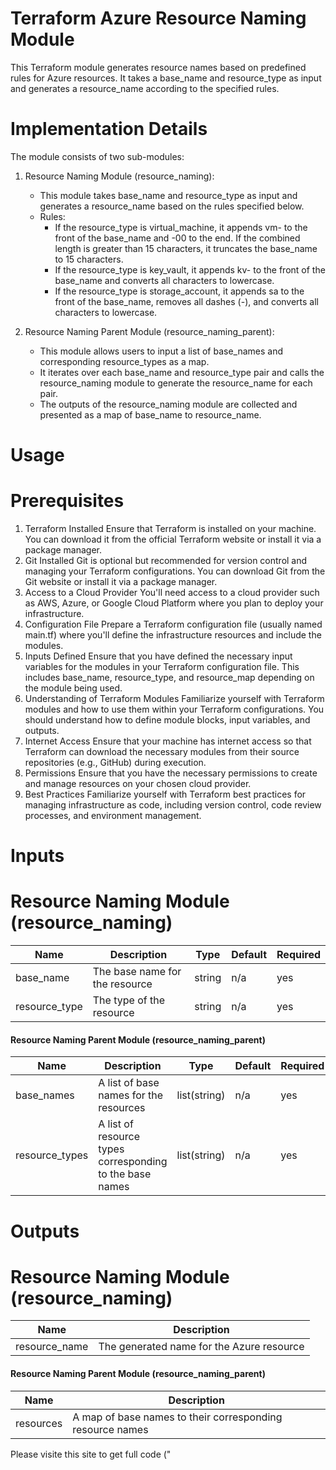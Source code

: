 # Terraform Azure Resource Naming Module

This Terraform module generates resource names based on predefined rules for Azure resources. It takes a base_name and resource_type as input and generates a resource_name according to the specified rules.

# Implementation Details

The module consists of two sub-modules:

1. Resource Naming Module (resource_naming):
   - This module takes base_name and resource_type as input and generates a resource_name based on the rules specified below.
   - Rules:
     - If the resource_type is virtual_machine, it appends vm- to the front of the base_name and -00 to the end. If the combined length is greater than 15 characters, it truncates the base_name to 15 characters.
     - If the resource_type is key_vault, it appends kv- to the front of the base_name and converts all characters to lowercase.
     - If the resource_type is storage_account, it appends sa to the front of the base_name, removes all dashes (-), and converts all characters to lowercase.

2. Resource Naming Parent Module (resource_naming_parent):
   - This module allows users to input a list of base_names and corresponding resource_types as a map.
   - It iterates over each base_name and resource_type pair and calls the resource_naming module to generate the resource_name for each pair.
   - The outputs of the resource_naming module are collected and presented as a map of base_name to resource_name.

# Usage

# Prerequisites

1. Terraform Installed
    Ensure that Terraform is installed on your machine. You can download it from the official Terraform website or install it via a package manager.
2. Git Installed
    Git is optional but recommended for version control and managing your Terraform configurations. You can download Git from the Git website or install it via a package manager.
3. Access to a Cloud Provider
    You'll need access to a cloud provider such as AWS, Azure, or Google Cloud Platform where you plan to deploy your infrastructure.
4. Configuration File
    Prepare a Terraform configuration file (usually named main.tf) where you'll define the infrastructure resources and include the modules.
5. Inputs Defined
    Ensure that you have defined the necessary input variables for the modules in your Terraform configuration file. This includes base_name, resource_type, and resource_map depending on the module being used.
6. Understanding of Terraform Modules
   Familiarize yourself with Terraform modules and how to use them within your Terraform configurations. You should understand how to define module blocks, input variables, and outputs.
7. Internet Access
    Ensure that your machine has internet access so that Terraform can download the necessary modules from their source repositories (e.g., GitHub) during execution.
8. Permissions
    Ensure that you have the necessary permissions to create and manage resources on your chosen cloud provider.
9. Best Practices
    Familiarize yourself with Terraform best practices for managing infrastructure as code, including version control, code review processes, and environment management.

# Inputs

# Resource Naming Module (resource_naming)

| Name          | Description                                         | Type   | Default | Required |
|-------------- |-----------------------------------------------------|--------|---------|----------|
| base_name     | The base name for the resource                      | string | n/a     | yes      |
| resource_type | The type of the resource                            | string | n/a     | yes      |

#### Resource Naming Parent Module (resource_naming_parent)

| Name           | Description                                             | Type          | Default | Required |
|----------------|---------------------------------------------------------|---------------|---------|----------|
| base_names     | A list of base names for the resources                  | list(string)  | n/a     | yes      |
| resource_types | A list of resource types corresponding to the base names| list(string)  | n/a     | yes      |

# Outputs

# Resource Naming Module (resource_naming)

| Name          | Description                                 |
|---------------|---------------------------------------------|
| resource_name | The generated name for the Azure resource   |

#### Resource Naming Parent Module (resource_naming_parent)

| Name          | Description                                          |
|---------------|------------------------------------------------------|
| resources     | A map of base names to their corresponding resource names |

Please visite this site to get full code ("


